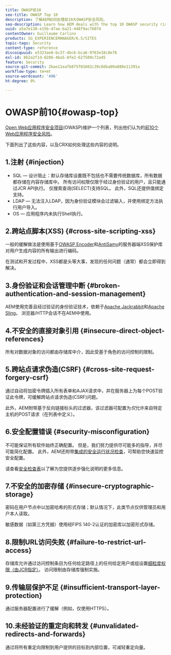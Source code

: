 ```yaml
---
title: OWASP前10
seo-title: OWASP Top 10
description: 了解AEM如何处理前10大OWASP安全风险。
seo-description: Learn how AEM deals with the top 10 OWASP security risks.
uuid: a5a7e130-e15b-47ae-ba21-448f9ac76074
contentOwner: Guillaume Carlino
products: SG_EXPERIENCEMANAGER/6.5/SITES
topic-tags: Security
content-type: reference
discoiquuid: e5323ae8-bc37-4bc6-bca6-9763e18c8e76
exl-id: 8b2a2f1d-8286-4ba5-8fe2-627509c72a45
feature: Security
source-git-commit: 2bae11eafb875f01602c39c0dba00a888e11391a
workflow-type: tm+mt
source-wordcount: '496'
ht-degree: 0%

---
```


# OWASP前10{#owasp-top}

[Open Web应用程序安全项目](https://www.owasp.org)(OWASP)维护一个列表，列出他们认为的[前10个Web应用程序安全风险](https://www.owasp.org/index.php/OWASP_Top_Ten_Project)。

下面列出了这些内容，以及CRX如何处理这些内容的说明。

## 1.注射 {#injection}

* SQL — 设计阻止：默认存储库设置既不包括也不需要传统数据库，所有数据都存储在内容存储库中。 所有访问权限仅限于经过身份验证的用户，且只能通过JCR API执行。 仅搜索查询(SELECT)支持SQL。 此外，SQL还提供值绑定支持。
* LDAP — 无法注入LDAP，因为身份验证模块会过滤输入，并使用绑定方法执行用户导入。
* OS — 应用程序内未执行Shell执行。

## 2.跨站点脚本(XSS) {#cross-site-scripting-xss}

一般的缓解做法是使用基于[OWASP Encoder](https://www.owasp.org/index.php/OWASP_Java_Encoder_Project)和[AntiSamy](https://www.owasp.org/index.php/Category:OWASP_AntiSamy_Project)的服务器端XSS保护库对用户生成内容的所有输出进行编码。

在测试和开发过程中，XSS都是头等大事，发现的任何问题（通常）都会立即得到解决。

## 3.身份验证和会话管理中断 {#broken-authentication-and-session-management}

AEM使用完善且经过验证的身份验证技术，依赖于[Apache Jackrabbit](https://jackrabbit.apache.org/)和[Apache Sling](https://sling.apache.org/)。 浏览器/HTTP会话不在AEM中使用。

## 4.不安全的直接对象引用 {#insecure-direct-object-references}

所有对数据对象的访问都由存储库中介，因此受基于角色的访问控制的限制。

## 5.跨站点请求伪造(CSRF) {#cross-site-request-forgery-csrf}

通过自动将加密令牌插入所有表单和AJAX请求中，并在服务器上为每个POST验证此令牌，可缓解跨站点请求伪造(CSRF)问题。

此外，AEM附带基于反向链接标头的过滤器，该过滤器可配置为&#x200B;*仅*&#x200B;允许来自特定主机的POST请求（在列表中定义）。

## 6.安全配置错误 {#security-misconfiguration}

不可能保证所有软件始终正确配置。 但是，我们努力提供尽可能多的指导，并尽可能简化配置。 此外，AEM还附带[集成的安全运行状况检查](/help/sites-administering/operations-dashboard.md)，可帮助您快速监控安全配置。

请查看[安全检查表](/help/sites-administering/security-checklist.md)以了解为您提供逐步强化说明的更多信息。

## 7.不安全的加密存储 {#insecure-cryptographic-storage}

密码在用户节点中以加密哈希的形式存储；默认情况下，此类节点仅供管理员和用户本人读取。

敏感数据（如第三方凭据）使用经FIPS 140-2认证的加密库以加密形式存储。

## 8.限制URL访问失败 {#failure-to-restrict-url-access}

存储库允许通过访问控制条目为任何给定路径上的任何给定用户或组设置[细粒度权限（由JCR指定）](https://www.adobe.io/experience-manager/reference-materials/spec/jcr/2.0/16_Access_Control_Management.html)。 访问限制由存储库强制实施。

## 9.传输层保护不足 {#insufficient-transport-layer-protection}

通过服务器配置进行了缓解（例如，仅使用HTTPS）。

## 10.未经验证的重定向和转发 {#unvalidated-redirects-and-forwards}

通过将所有重定向限制到用户提供的目标到内部位置，可减轻重定向量。
